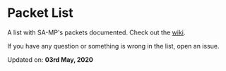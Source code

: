 # Packet List

A list with SA-MP's packets documented. Check out the [wiki](https://github.com/BrunoBM16/samp-packet-list/wiki).

If you have any question or something is wrong in the list, open an issue.

Updated on: **03rd May, 2020**
